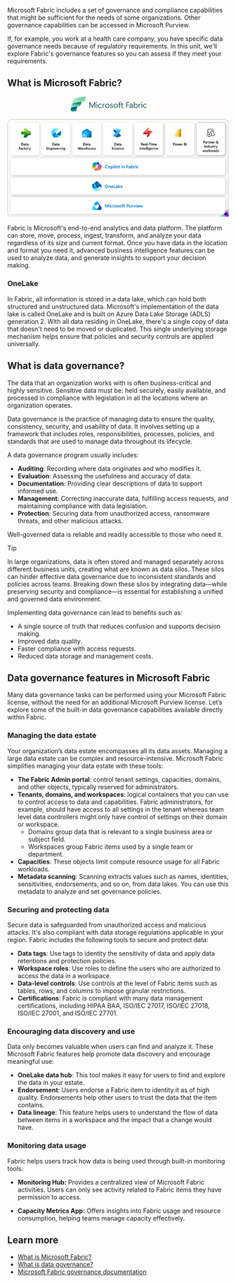 Microsoft Fabric includes a set of governance and compliance capabilities that might be sufficient for the needs of some organizations. Other governance capabilities can be accessed in Microsoft Purview.

If, for example, you work at a health care company, you have specific data governance needs because of regulatory requirements. In this unit, we'll explore Fabric's governance features so you can assess if they meet your requirements.  

## What is Microsoft Fabric?

[![A diagram showing the architecture of Microsoft Fabric in a simplified form.](../media/fabric-architecture.png)](../media/fabric-architecture.png)

Fabric is Microsoft's end-to-end analytics and data platform. The platform can store, move, process, ingest, transform, and analyze your data regardless of its size and current format. Once you have data in the location and format you need it, advanced business intelligence features can be used to analyze data, and generate insights to support your decision making.

### OneLake

In Fabric, all information is stored in a data lake, which can hold both structured and unstructured data. Microsoft's implementation of the data lake is called OneLake and is built on Azure Data Lake Storage (ADLS) generation 2. With all data residing in OneLake, there's a single copy of data that doesn't need to be moved or duplicated. This single underlying storage mechanism helps ensure that policies and security controls are applied universally.

## What is data governance?

The data that an organization works with is often business-critical and highly sensitive. Sensitive data must be: held securely, easily available, and processed in compliance with legislation in all the locations where an organization operates.

Data governance is the practice of managing data to ensure the quality, consistency, security, and usability of data. It involves setting up a framework that includes roles, responsibilities, processes, policies, and standards that are used to manage data throughout its lifecycle.

A data governance program usually includes:

- **Auditing**: Recording where data originates and who modifies it.
- **Evaluation**: Assessing the usefulness and accuracy of data.
- **Documentation**: Providing clear descriptions of data to support informed use.
- **Management**: Correcting inaccurate data, fulfilling access requests, and maintaining compliance with data legislation.
- **Protection**: Securing data from unauthorized access, ransomware threats, and other malicious attacks.

Well-governed data is reliable and readily accessible to those who need it.

> [!TIP]
> In large organizations, data is often stored and managed separately across different business units, creating what are known as data silos. These silos can hinder effective data governance due to inconsistent standards and policies across teams. Breaking down these silos by integrating data—while preserving security and compliance—is essential for establishing a unified and governed data environment.

Implementing data governance can lead to benefits such as:

- A single source of truth that reduces confusion and supports decision making.
- Improved data quality.
- Faster compliance with access requests.
- Reduced data storage and management costs.

## Data governance features in Microsoft Fabric

Many data governance tasks can be performed using your Microsoft Fabric license, without the need for an additional Microsoft Purview license. Let’s explore some of the built-in data governance capabilities available directly within Fabric.

### Managing the data estate

Your organization’s data estate encompasses all its data assets. Managing a large data estate can be complex and resource-intensive. Microsoft Fabric simplifies managing your data estate with these tools:

- **The Fabric Admin portal**: control tenant settings, capacities, domains, and other objects, typically reserved for administrators.
- **Tenants, domains, and workspaces**: logical containers that you can use to control access to data and capabilities. Fabric administrators, for example, should have access to all settings in the tenant whereas team level data controllers might only have control of settings on their domain or workspace.
  - Domains group data that is relevant to a single business area or subject field.
  - Workspaces group Fabric items used by a single team or department.
- **Capacities**: These objects limit compute resource usage for all Fabric workloads.
- **Metadata scanning**: Scanning extracts values such as names, identities, sensitivities, endorsements, and so on, from data lakes. You can use this metadata to analyze and set governance policies.

### Securing and protecting data

Secure data is safeguarded from unauthorized access and malicious attacks. It's also compliant with data storage regulations applicable in your region. Fabric includes the following tools to secure and protect data:

- **Data tags**: Use tags to identity the sensitivity of data and apply data retentions and protection policies.
- **Workspace roles**: Use roles to define the users who are authorized to access the data in a workspace.
- **Data-level controls**: Use controls at the level of Fabric items such as tables, rows, and columns to impose granular restrictions.
- **Certifications**: Fabric is compliant with many data management certifications, including HIPAA BAA, ISO/IEC 27017, ISO/IEC 27018, ISO/IEC 27001, and ISO/IEC 27701.

### Encouraging data discovery and use

Data only becomes valuable when users can find and analyze it. These Microsoft Fabric features help promote data discovery and encourage meaningful use:

- **OneLake data hub**: This tool makes it easy for users to find and explore the data in your estate.
- **Endorsement**: Users endorse a Fabric item to identity it as of high quality. Endorsements help other users to trust the data that the item contains.
- **Data lineage**: This feature helps users to understand the flow of data between items in a workspace and the impact that a change would have.

### Monitoring data usage

Fabric helps users track how data is being used through built-in monitoring tools:

- **Monitoring Hub:** Provides a centralized view of Microsoft Fabric activities. Users can only see activity related to Fabric items they have permission to access.

- **Capacity Metrics App:** Offers insights into Fabric usage and resource consumption, helping teams manage capacity effectively.

## Learn more

- [What is Microsoft Fabric?](/fabric/get-started/microsoft-fabric-overview)
- [What is data governance?](https://azure.microsoft.com/resources/cloud-computing-dictionary/what-is-a-data-governance/)
- [Microsoft Fabric governance documentation](/fabric/governance/)
